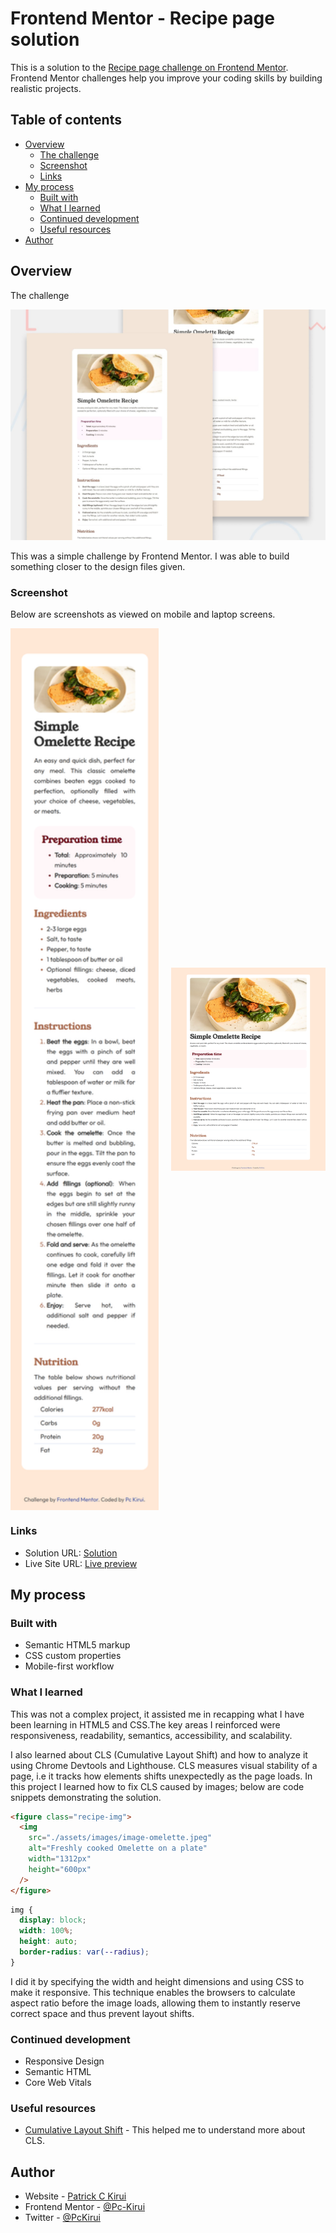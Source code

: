 # Frontend Mentor - Recipe page solution

This is a solution to the [Recipe page challenge on Frontend Mentor](https://www.frontendmentor.io/challenges/recipe-page-KiTsR8QQKm). Frontend Mentor challenges help you improve your coding skills by building realistic projects.

## Table of contents

- [Overview](#overview)
  - [The challenge](#the-challenge)
  - [Screenshot](#screenshot)
  - [Links](#links)
- [My process](#my-process)
  - [Built with](#built-with)
  - [What I learned](#what-i-learned)
  - [Continued development](#continued-development)
  - [Useful resources](#useful-resources)
- [Author](#author)

## Overview

The challenge

![Design preview for the Recipe page coding challenge](./preview.jpg)

This was a simple challenge by Frontend Mentor. I was able to build something closer to the design files given.

### Screenshot

Below are screenshots as viewed on mobile and laptop screens.

<div style="display: flex; align-items: center; justify-content: center; gap: 20px;">
  <img src="./assets/images/mobileDesign.png" alt="Mobile View" width=49%>
  <img src="./assets/images/laptopLDesign.png" alt="Laptop View" width=49%>
</div>

<!-- ![mobileDesign](./assets/images/mobileDesign.png) -->

<!-- ![laptopLDesign](./assets/images/laptopLDesign.png) -->

### Links

- Solution URL: [Solution](https://github.com/Pc-Kirui/recipe-page)
- Live Site URL: [Live preview](https://pc-kirui.github.io/recipe-page/)

## My process

### Built with

- Semantic HTML5 markup
- CSS custom properties
- Mobile-first workflow

### What I learned

This was not a complex project, it assisted me in recapping what I have been learning in HTML5 and CSS.The key areas I reinforced were responsiveness, readability, semantics, accessibility, and scalability.

I also learned about CLS (Cumulative Layout Shift) and how to analyze it using Chrome Devtools and Lighthouse. CLS measures visual stability of a page, i.e it tracks how elements shifts unexpectedly as the page loads. In this project I learned how to fix CLS caused by images; below are code snippets demonstrating the solution.

```html
<figure class="recipe-img">
  <img
    src="./assets/images/image-omelette.jpeg"
    alt="Freshly cooked Omelette on a plate"
    width="1312px"
    height="600px"
  />
</figure>
```

```css
img {
  display: block;
  width: 100%;
  height: auto;
  border-radius: var(--radius);
}
```

I did it by specifying the width and height dimensions and using CSS to make it responsive. This technique enables the browsers to calculate aspect ratio before the image loads, allowing them to instantly reserve correct space and thus prevent layout shifts.

### Continued development

- Responsive Design
- Semantic HTML
- Core Web Vitals

### Useful resources

- [Cumulative Layout Shift](https://web.dev/articles/cls) - This helped me to understand more about CLS.

## Author

- Website - [Patrick C Kirui](https://pc-kirui.github.io/)
- Frontend Mentor - [@Pc-Kirui](https://www.frontendmentor.io/profile/Pc-Kirui)
- Twitter - [@PcKirui](https://x.com/PcKirui)
